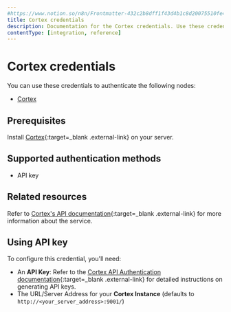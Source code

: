 ```yaml
---
#https://www.notion.so/n8n/Frontmatter-432c2b8dff1f43d4b1c8d20075510fe4
title: Cortex credentials
description: Documentation for the Cortex credentials. Use these credentials to authenticate Cortex in n8n, a workflow automation platform.
contentType: [integration, reference]
---
```


# Cortex credentials

You can use these credentials to authenticate the following nodes:

- [Cortex](/integrations/builtin/app-nodes/n8n-nodes-base.cortex.md)

## Prerequisites

Install [Cortex](https://docs.strangebee.com/cortex/installation-and-configuration/){:target=_blank .external-link} on your server.

## Supported authentication methods

- API key

## Related resources

Refer to [Cortex's API documentation](https://docs.strangebee.com/cortex/api/api-guide/){:target=_blank .external-link} for more information about the service.

## Using API key

To configure this credential, you'll need:

- An **API Key**: Refer to the [Cortex API Authentication documentation](https://docs.strangebee.com/cortex/api/api-guide/#authentication){:target=_blank .external-link} for detailed instructions on generating API keys.
- The URL/Server Address for your **Cortex Instance** (defaults to `http://<your_server_address>:9001/`)

